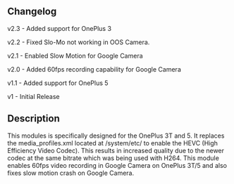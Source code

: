 ## Changelog
v2.3 - Added support for OnePlus 3

v2.2 - Fixed Slo-Mo not working in OOS Camera.

v2.1 - Enabled Slow Motion for Google Camera

v2.0 - Added 60fps recording capability for Google Camera

v1.1 - Added support for OnePlus 5

v1 - Initial Release

## Description 
This modules is specifically designed for the OnePlus 3T and 5.
It replaces the media_profiles.xml located at /system/etc/ to enable the HEVC (High Efficiency Video Codec). This results in increased quality due to the newer codec at the same bitrate which was being used with H264.
This module enables 60fps video recording in Google Camera on OnePlus 3T/5 and also fixes slow motion crash on Google Camera. 
